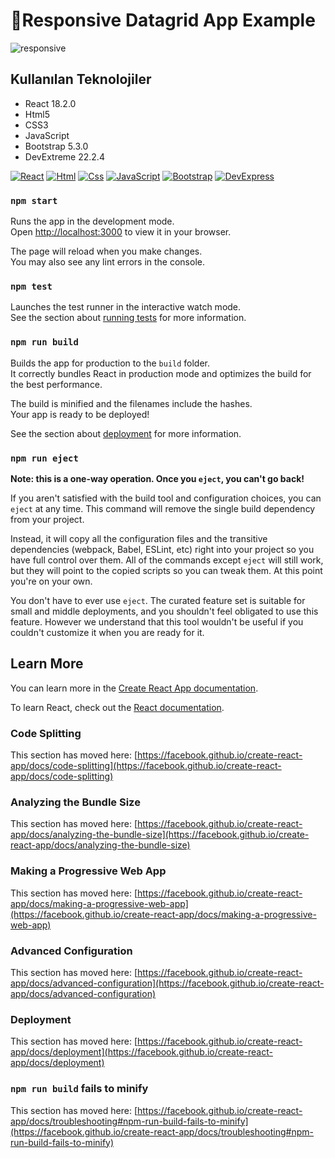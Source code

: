# 📝Responsive Datagrid App Example

![responsive](https://github.com/menes0614/Datagrid-App/assets/47030504/ce6e5d00-69cd-4f2c-b897-eab7d7830c23)

## Kullanılan Teknolojiler

- React 18.2.0
- Html5
- CSS3
- JavaScript
- Bootstrap 5.3.0
- DevExtreme 22.2.4

[![React](https://github.com/menes0614/Datagrid-App/assets/47030504/716c5ce2-e582-4dd8-beaf-bedd04d4766e)](https://react.dev/) [![Html](https://github.com/menes0614/Datagrid-App/assets/47030504/dc9d4be1-b10e-41a7-bf46-710607a11d1f)](https://html.spec.whatwg.org/) [![Css](https://github.com/menes0614/Datagrid-App/assets/47030504/3de778b5-5c50-4f05-8064-9b8b9a5f7528)](https://developer.mozilla.org/en-US/docs/Web/CSS) [![JavaScript](https://github.com/menes0614/Datagrid-App/assets/47030504/1340791e-a884-486c-800e-e2a7c92d5a7e)](https://www.javascript.com/) [![Bootstrap](https://github.com/menes0614/Datagrid-App/assets/47030504/cce5d39d-ef3d-43eb-9ac4-09815c6c1c46)](https://getbootstrap.com/) [![DevExpress](https://github.com/menes0614/Datagrid-App/assets/47030504/bcd3ac99-e32b-4048-b790-fa1de994326d)](https://js.devexpress.com/Documentation/)

### `npm start`

Runs the app in the development mode.\
Open [http://localhost:3000](http://localhost:3000) to view it in your browser.

The page will reload when you make changes.\
You may also see any lint errors in the console.

### `npm test`

Launches the test runner in the interactive watch mode.\
See the section about [running tests](https://facebook.github.io/create-react-app/docs/running-tests) for more information.

### `npm run build`

Builds the app for production to the `build` folder.\
It correctly bundles React in production mode and optimizes the build for the best performance.

The build is minified and the filenames include the hashes.\
Your app is ready to be deployed!

See the section about [deployment](https://facebook.github.io/create-react-app/docs/deployment) for more information.

### `npm run eject`

**Note: this is a one-way operation. Once you `eject`, you can't go back!**

If you aren't satisfied with the build tool and configuration choices, you can `eject` at any time. This command will remove the single build dependency from your project.

Instead, it will copy all the configuration files and the transitive dependencies (webpack, Babel, ESLint, etc) right into your project so you have full control over them. All of the commands except `eject` will still work, but they will point to the copied scripts so you can tweak them. At this point you're on your own.

You don't have to ever use `eject`. The curated feature set is suitable for small and middle deployments, and you shouldn't feel obligated to use this feature. However we understand that this tool wouldn't be useful if you couldn't customize it when you are ready for it.

## Learn More

You can learn more in the [Create React App documentation](https://facebook.github.io/create-react-app/docs/getting-started).

To learn React, check out the [React documentation](https://reactjs.org/).

### Code Splitting

This section has moved here: [https://facebook.github.io/create-react-app/docs/code-splitting](https://facebook.github.io/create-react-app/docs/code-splitting)

### Analyzing the Bundle Size

This section has moved here: [https://facebook.github.io/create-react-app/docs/analyzing-the-bundle-size](https://facebook.github.io/create-react-app/docs/analyzing-the-bundle-size)

### Making a Progressive Web App

This section has moved here: [https://facebook.github.io/create-react-app/docs/making-a-progressive-web-app](https://facebook.github.io/create-react-app/docs/making-a-progressive-web-app)

### Advanced Configuration

This section has moved here: [https://facebook.github.io/create-react-app/docs/advanced-configuration](https://facebook.github.io/create-react-app/docs/advanced-configuration)

### Deployment

This section has moved here: [https://facebook.github.io/create-react-app/docs/deployment](https://facebook.github.io/create-react-app/docs/deployment)

### `npm run build` fails to minify

This section has moved here: [https://facebook.github.io/create-react-app/docs/troubleshooting#npm-run-build-fails-to-minify](https://facebook.github.io/create-react-app/docs/troubleshooting#npm-run-build-fails-to-minify)

